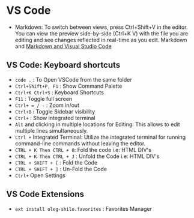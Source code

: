 # VS Code

- Markdown: To switch between views, press Ctrl+Shift+V in the editor. You can view the preview side-by-side (Ctrl+K V) with the file you are editing and see changes reflected in real-time as you edit. Markdown and [Markdown and Visual Studio Code](https://code.visualstudio.com/docs/languages/markdown)

## VS Code: Keyboard shortcuts

- `code .` : To Open VSCode from the same folder
- `Ctrl+Shift+P, F1` : Show Command Palette
- `Ctrl+K Ctrl+S` : Keyboard Shortcuts
- `F11` : Toggle full screen
- `Ctrl+ = / -` : Zoom in/out
- `Ctrl+B` : Toggle Sidebar visibility
- `Ctrl+` : Show integrated terminal
- `Alt` and clicking in multiple locations for Editing: This allows to edit multiple lines simultaneously.
- `Ctrl +` Integrated Terminal: Utilize the integrated terminal for running command-line commands without leaving the editor.
- `CTRL + K Then CTRL + 0`: Fold the code i.e: HTML DIV's
- `CTRL + K Then CTRL + J` : Unfold the Code i.e: HTML DIV's
- `CTRL + SHIFT + [` : Fold the Code
- `CTRL + SHIFT + ]` : Un-Fold the Code
- `Ctrl+` Open Settings

## VS Code Extensions

- `ext install oleg-shilo.favorites` : Favorites Manager
